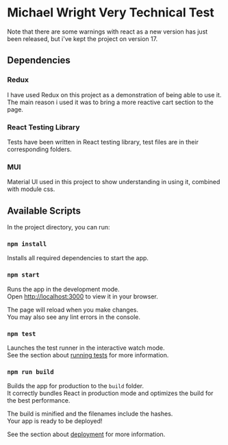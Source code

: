 # Michael Wright Very Technical Test

Note that there are some warnings with react as a new version has just been released, but i've kept the project on version 17.

## Dependencies

### Redux

I have used Redux on this project as a demonstration of being able to use it. The main reason i used it was to bring a more reactive cart section to the page.

### React Testing Library

Tests have been written in React testing library, test files are in their corresponding folders.

### MUI

Material UI used in this project to show understanding in using it, combined with module css.

## Available Scripts

In the project directory, you can run:

### `npm install`

Installs all required dependencies to start the app.

### `npm start`

Runs the app in the development mode.\
Open [http://localhost:3000](http://localhost:3000) to view it in your browser.

The page will reload when you make changes.\
You may also see any lint errors in the console.

### `npm test`

Launches the test runner in the interactive watch mode.\
See the section about [running tests](https://facebook.github.io/create-react-app/docs/running-tests) for more information.

### `npm run build`

Builds the app for production to the `build` folder.\
It correctly bundles React in production mode and optimizes the build for the best performance.

The build is minified and the filenames include the hashes.\
Your app is ready to be deployed!

See the section about [deployment](https://facebook.github.io/create-react-app/docs/deployment) for more information.






